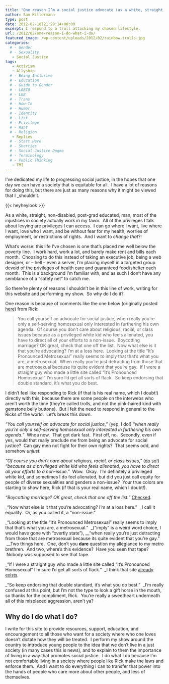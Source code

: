 ```yaml
---
title: "One reason I’m a social justice advocate (as a white, straight, male)"
author: Sam Killermann
type: post
date: 2012-02-10T21:29:14+00:00
excerpt: I respond to a troll attacking my chosen lifestyle.
url: /2012/02/one-reason-i-do-what-i-do/
featured_image: /wp-content/uploads/2012/02/rainbow-trolls.jpg
categories: 
  # - Gender
  # - Sexuality
   - Social Justice
tags:
   - Activism
   - Allyship
  # - Being Inclusive
  # - Education
  # - Guide to Gender
  # - LGBTQ
  # - LGB
  # - Trans
  # - How-To
  # - Humor
  # - Identity
  # - List
  # - Privilege
  # - Rant
  # - Religion
   - Replies
  # - Start Here
  # - Shorties
  # - Social Justice Dogma
  # - Terminology
  # - Public Thinking
   - TMI
---
```

I&#8217;ve dedicated my life to progressing social justice, in the hopes that one day we can have a society that is equitable for all.  I have a lot of reasons for doing this, but there are just as many reasons why it might be viewed that I _shouldn&#8217;t.

{{< heyheylook >}}

As a white, straight, non-disabled, post-grad educated, man, most of the injustices in society actually work in my favor.  All of the privileges I talk about levying are privileges I can access.  I can go where I want, live where I want, love who I want, and be without fear for my health, worries of employment, or restrictions of rights.  And I want to _change that_?!

What&#8217;s worse: this life I&#8217;ve chosen is one that&#8217;s placed me well below the poverty line.  I work hard, work a lot, and barely make rent and bills each month.  Choosing to do this instead of taking an executive job, being a web designer, or &#8211; hell &#8211; even a server, I&#8217;m placing myself in a targeted group devoid of the privileges of health care and guaranteed food/shelter each month.  This is a background I&#8217;m familiar with, and as such I don&#8217;t have any semblance of a &#8220;safety net&#8221; to catch me.

So there&#8217;re plenty of reasons I shouldn&#8217;t be in this line of work, writing for this website and performing my show.  So why do I do it?

One reason is because of comments like the one below (originally posted [here][1]) from Rick:

> You call yourself an advocate for social justice, when really you&#8217;re only a self-serving homosexual only interested in furthering his own agenda.  Of course you don&#8217;t care about religious, racial, or class issues because as a privileged white kid who feels alienated, you have to direct all of your efforts to a non-issue.  Boycotting marriage? OK great, check that one off the list.  Now what else is it that you&#8217;re advocating? I&#8217;m at a loss here.  Looking at the title &#8220;It&#8217;s Pronounced Metrosexual&#8221; really seems to imply that that&#8217;s what you are, a metrosexual.  When really you&#8217;re just detracting from those that are metrosexual because its quite evident that you&#8217;re gay.  If I were a straight guy who made a little site called &#8220;It&#8217;s Pronounced Homosexual&#8221; I&#8217;m sure I&#8217;d get all sorts of flack.  So keep endorsing that double standard, it&#8217;s what you do best.

I didn&#8217;t feel like responding to Rick (if that is his real name, which I doubt!) directly with this, because there are some people on the interwebs who aren&#8217;t worth the time (they&#8217;re called trolls, and not the pink-haired kind with gemstone belly buttons).  But I felt the need to respond in general to the Ricks of the world.  Let&#8217;s break this down.

_&#8220;You call yourself an advocate for social justice,&#8221;_ (yep, I do!) _&#8220;when really you&#8217;re only a self-serving homosexual only interested in furthering his own agenda.&#8221;_  Whoa now.  That got dark fast.  First off, no.  Secondly, even if yes, would that really preclude me from being an advocate for social justice?  Can gay men not fight for their own rights?  That seems odd, and somehow _unjust._

_&#8220;Of course you don&#8217;t care about religious, racial, or class issues,&#8221;_ (<a title="30+ Examples of Christian Privilege" href="/2012/05/list-of-examples-of-christian-privileg/" target="_blank">do</a> <a title="30+ Examples of Middle-to-Upper Class Privilege" href="/2012/10/list-of-upperclass-privilege/" target="_blank">so</a>!) _&#8220;because as a privileged white kid who feels alienated, you have to direct all your efforts to a non-issue.&#8221;_  Wow.  Okay.  I&#8217;m definitely a privileged white kid, and sometimes I do feel alienated, but did you just call equity for people of diverse sexualities and genders a non-issue?  Your true colors are starting to show here, Rick (if that is your real name, which I doubt!).

_&#8220;Boycotting marriage? OK great, check that one off the list.&#8221;_ [Checked][2].

_&#8220;Now what else is it that you&#8217;re advocating? I&#8217;m at a loss here.&#8221;  _I call it equality.  Or, as you called it, a &#8220;non-issue.&#8221;

_&#8220;Looking at the title &#8220;It&#8217;s Pronounced Metrosexual&#8221; really seems to imply that that&#8217;s what you are, a metrosexual.&#8221;  _(&#8220;imply&#8221; is a weird word choice, I would have gone with &#8220;overtly state&#8221;), __&#8220;when really you&#8217;re just detracting from those that are metrosexual because its quite evident that you&#8217;re gay.&#8221;  __Two things here.  One, don&#8217;t you **dare** question my allegiance to my metro brethren.  And two, where&#8217;s this evidence?  Have you seen that tape?  Nobody was supposed to see that tape.

_&#8220;If I were a straight guy who made a little site called &#8220;It&#8217;s Pronounced Homosexual&#8221; I&#8217;m sure I&#8217;d get all sorts of flack.&#8221;  _I think that site <a title="Don't click." href="http://www.kkk.com/" target="_blank">already exists</a>.

_&#8220;So keep endorsing that double standard, it&#8217;s what you do best.&#8221;  _I&#8217;m really confused at this point, but I&#8217;m not the type to look a gift horse in the mouth, so thanks for the compliment, Rick.  You&#8217;re really a sweetheart underneath all of this misplaced aggression, aren&#8217;t ya?

## Why do I do what I do?

I write for this site to provide resources, support, education, and encouragement to all those who want for a society where who one loves doesn&#8217;t dictate how they will be treated.  I perform my show around the country to introduce young people to the idea that we don&#8217;t live in a just society (in many cases this is news), and to explain to them the importance of living in a way that promotes social justice.  I do what I do because I&#8217;m not comfortable living in a society where people like Rick make the laws and enforce them.  And I want to do everything I can to transfer that power into the hands of people who care more about other people, and less of themselves.

 [1]: /2012/02/toyota-airs-a-gay-friendly-super-bowl-commercial/#comments "Toyota Super Bowl Commercial Comment"
 [2]: /2012/01/why-im-boycotting-marriage/ "Why I’m Boycotting Marriage"